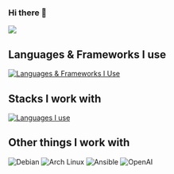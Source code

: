 ### Hi there 👋

<!--
**L-Ryland/L-Ryland** is a ✨ _special_ ✨ repository because its `README.md` (this file) appears on your GitHub profile.

Here are some ideas to get you started:

- 🔭 I’m currently working on ...
- 🌱 I’m currently learning ...
- 👯 I’m looking to collaborate on ...
- 🤔 I’m looking for help with ...
- 💬 Ask me about ...
- 📫 How to reach me: ...
- 😄 Pronouns: ...
- ⚡ Fun fact: ...
-->

<a href="#stats" align="center">
  <picture>
    <source 
      srcset="https://github-readme-stats.vercel.app/api?username=L-Ryland&count_private=true&show_icons=true&include_all_commits=true&show_owner=true&theme=github_dark&hide_border=true&bg_color=00000000"
      media="(prefers-color-scheme: dark)"
    />
    <source
      srcset="https://github-readme-stats.vercel.app/api?username=nekomeowww&count_private=true&show_icons=true&include_all_commits=true&show_owner=true&theme=default&hide_border=true&bg_color=00000000"
      media="(prefers-color-scheme: light), (prefers-color-scheme: no-preference)"
    />
    <img src="https://github-readme-stats.vercel.app/api?username=nekomeowww&count_private=true&show_icons=true&include_all_commits=true&show_owner=true&theme=transparent" />
  </picture>
</a>

## Languages & Frameworks I use

[![Languages & Frameworks I Use](https://skillicons.dev/icons?i=react,ts,nestjs,vue,vite,tailwind,rust,go,js)](https://skillicons.dev)

## Stacks I work with

[![Languages I use](https://skillicons.dev/icons?i=postgres,mysql,mongodb,redis,rabbitmq,nginx,linux,nodejs,docker,kubernetes,githubactions,git,postman,figma,vscode)](https://skillicons.dev)

## Other things I work with

![Debian](https://img.shields.io/badge/-Debian-A81D33?style=flat-square&logo=debian&logoColor=white)
![Arch Linux](https://img.shields.io/badge/-Arch_Linux-1793D1?style=flat-square&logo=archlinux&logoColor=white)
![Ansible](https://img.shields.io/badge/-Ansible-ansible?style=flat-square&logo=ansible&logoColor=white)
![OpenAI](https://img.shields.io/badge/-GPTs-412991?style=flat-square&logo=openai&logoColor=white")
